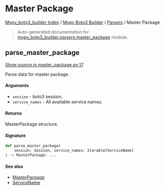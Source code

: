 # Master Package

[Mypy_boto3_builder Index](../../README.md#mypy_boto3_builder-index) /
[Mypy Boto3 Builder](../index.md#mypy-boto3-builder) /
[Parsers](./index.md#parsers) /
Master Package

> Auto-generated documentation for [mypy_boto3_builder.parsers.master_package](https://github.com/youtype/mypy_boto3_builder/blob/main/mypy_boto3_builder/parsers/master_package.py) module.

## parse_master_package

[Show source in master_package.py:17](https://github.com/youtype/mypy_boto3_builder/blob/main/mypy_boto3_builder/parsers/master_package.py#L17)

Parse data for master package.

#### Arguments

- `session` - boto3 session.
- `service_names` - All available service names.

#### Returns

MasterPackage structure.

#### Signature

```python
def parse_master_package(
    session: Session, service_names: Iterable[ServiceName]
) -> MasterPackage: ...
```

#### See also

- [MasterPackage](../structures/master_package.md#masterpackage)
- [ServiceName](../service_name.md#servicename)
